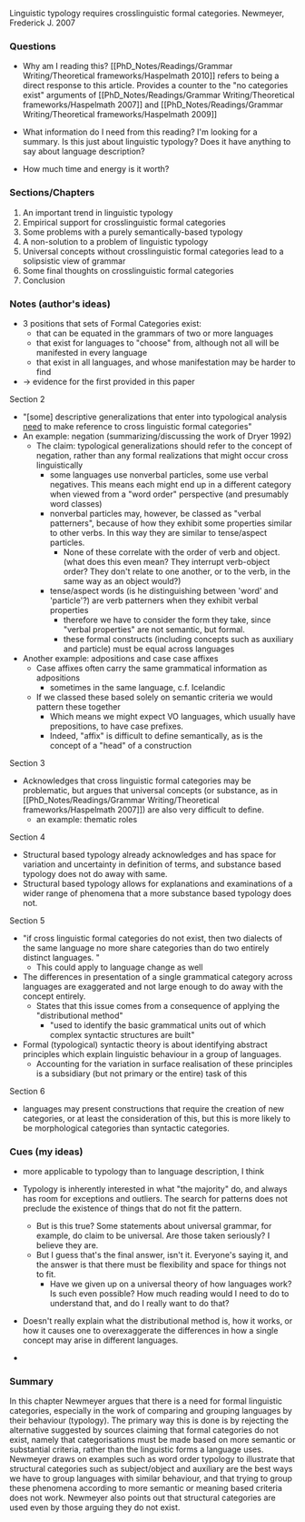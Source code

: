 Linguistic typology requires crosslinguistic formal categories.
Newmeyer, Frederick J. 2007


### Questions
- Why am I reading this?
[[PhD_Notes/Readings/Grammar Writing/Theoretical frameworks/Haspelmath 2010]] refers to being a direct response to this article.
Provides a counter to the "no categories exist" arguments of [[PhD_Notes/Readings/Grammar Writing/Theoretical frameworks/Haspelmath 2007]] and [[PhD_Notes/Readings/Grammar Writing/Theoretical frameworks/Haspelmath 2009]]

- What information do I need from this reading?
I'm looking for a summary. 
Is this just about linguistic typology? 
Does it have anything to say about language description?

- How much time and energy is it worth?



### Sections/Chapters
1. An important trend in linguistic typology
2. Empirical support for crosslinguistic formal categories
3. Some problems with a purely semantically-based typology
4. A non-solution to a problem of linguistic typology
5. Universal concepts without crosslinguistic formal categories lead to a solipsistic view of grammar
6. Some final thoughts on crosslinguistic formal categories
7. Conclusion

### Notes (author's ideas)

- 3 positions that sets of Formal Categories exist:
	- that can be equated in the grammars of two or more languages
	- that exist for languages to "choose" from, although not all will be manifested in every language
	- that exist in all languages, and whose manifestation may be harder to find
- -> evidence for the first provided in this paper

Section 2
- "\[some] descriptive generalizations that enter into typological analysis <u>need</u> to make reference to cross linguistic formal categories"
- An example: negation (summarizing/discussing the work of Dryer 1992)
	- The claim: typological generalizations should refer to the concept of negation, rather than any formal realizations that might occur cross linguistically
		- some languages use nonverbal particles, some use verbal negatives. This means each might end up in a different category when viewed from a "word order" perspective (and presumably word classes)
		- nonverbal particles may, however, be classed as "verbal patterners", because of how they exhibit some properties similar to other verbs. In this way they are similar to tense/aspect particles. 
			- None of these correlate with the order of verb and object. (what does this even mean? They interrupt verb-object order? They don't relate to one another, or to the verb, in the same way as an object would?)
		- tense/aspect words (is he distinguishing between 'word' and 'particle'?) are verb patterners when they exhibit verbal properties
			- therefore we have to consider the form they take, since "verbal properties" are not semantic, but formal. 
			- these formal constructs (including concepts such as auxiliary and particle) must be equal across languages
- Another example: adpositions and case case affixes
	- Case affixes often carry the same grammatical information as adpositions
		- sometimes in the same language, c.f. Icelandic
	- If we classed these based solely on semantic criteria we would pattern these together
		- Which means we might expect VO languages, which usually have prepositions, to have case prefixes. 
		- Indeed, "affix" is difficult to define semantically, as is the concept of a "head" of a construction

Section 3
- Acknowledges that cross linguistic formal categories may be problematic, but argues that universal concepts (or substance, as in [[PhD_Notes/Readings/Grammar Writing/Theoretical frameworks/Haspelmath 2007]]) are also very difficult to define.
	- an example: thematic roles

Section 4
- Structural based typology already acknowledges and has space for variation and uncertainty in definition of terms, and substance based typology does not do away with same. 
- Structural based typology allows for explanations and examinations of a wider range of phenomena that a more substance based typology does not.

Section 5
- "if cross linguistic formal categories do not exist, then two dialects of the same language no more share categories than do two entirely distinct languages. "
	- This could apply to language change as well
- The differences in presentation of a single grammatical category across languages are exaggerated and not large enough to do away with the concept entirely.
	- States that this issue comes from a consequence of applying the "distributional method"
		- "used to identify the basic grammatical units out of which complex syntactic structures are built"
- Formal (typological) syntactic theory is about identifying abstract principles which explain linguistic behaviour in a group of languages. 
	- Accounting for the variation in surface realisation of these principles is a subsidiary (but not primary or the entire) task of this 

Section 6
- languages may present constructions that require the creation of new categories, or at least the consideration of this, but this is more likely to be morphological categories than syntactic categories.

### Cues (my ideas)
- more applicable to typology than to language description, I think

- Typology is inherently interested in what "the majority" do, and always has room for exceptions and outliers. The search for patterns does not preclude the existence of things that do not fit the pattern.
	- But is this true? Some statements about universal grammar, for example, do claim to be universal. Are those taken seriously? I believe they are.
	- But I guess that's the final answer, isn't it. Everyone's saying it, and the answer is that there must be flexibility and space for things not to fit. 
		- Have we given up on a universal theory of how languages work? Is such even possible? How much reading would I need to do to understand that, and do I really want to do that?

- Doesn't really explain what the distributional method is, how it works, or how it causes one to overexaggerate the differences in how a single concept may arise in different languages.
- 

### Summary

In this chapter Newmeyer argues that there is a need for formal linguistic categories, especially in the work of comparing and grouping languages by their behaviour (typology). The primary way this is done is by rejecting the alternative suggested by sources claiming that formal categories do not exist, namely that categorisations must be made based on more semantic or substantial criteria, rather than the linguistic forms a language uses. Newmeyer draws on examples such as word order typology to illustrate that structural categories such as subject/object and auxiliary are the best ways we have to group languages with similar behaviour, and that trying to group these phenomena according to more semantic or meaning based criteria does not work. Newmeyer also points out that structural categories are used even by those arguing they do not exist. 